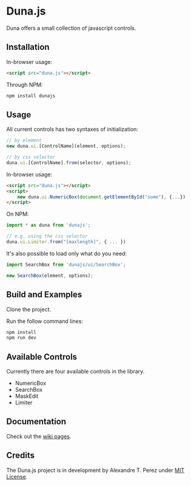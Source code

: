 # Duna.js

Duna offers a small collection of javascript controls.

## Installation

In-browser usage:

```html
<script src="duna.js"></script>
```

Through NPM:

```javascript
npm install dunajs
```

## Usage

All current controls has two syntaxes of initialization:

```javascript
// by element
new duna.ui.[ControlName](element, options);

// by css selector
duna.ui.[ControlName].from(selector, options);
```

In-browser usage:

```html
<script src="duna.js"></script>
<script>
    new duna.ui.NumericBox(document.getElementById("some"), {...})
</script>
```

On NPM:

```javascript
import * as duna from 'dunajs';

// e.g. using the css selector
duna.ui.Limiter.from("[maxlength]", { ... })
```

It's also possible to load only what do you need:

```javascript
import SearchBox from 'dunajs/ui/SearchBox';

new SearchBox(element, options);
```

## Build and Examples

Clone the project.

Run the follow command lines:

```sh
npm install
npm run dev
```

## Available Controls

Currently there are four available controls in the library.

- NumericBox
- SearchBox
- MaskEdit
- Limiter

## Documentation

Check out the [wiki pages](https://github.com/alexandretperez/Duna/wiki).

## Credits

The Duna.js project is in development by Alexandre T. Perez under [MIT License](LICENSE).
